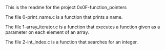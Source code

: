 This is the readme for the project 0x0F-function_pointers

The file 0-print_name.c is a function that prints a name.

The file 1-array_iterator.c is a function that executes a function given as a parameter on each element of an array.

The file 2-int_index.c is a function that searches for an integer.


